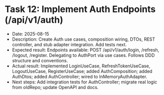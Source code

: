 # Task 12: Implement Auth Endpoints (/api/v1/auth)

- Date: 2025-08-15
- Description: Create Auth use cases, composition wiring, DTOs, REST controller, and stub adapter integration. Add tests next.
- Expected result: Endpoints available: POST /api/v1/auth/login, /refresh, /logout, /register. Delegating to AuthPort via use cases. Follows DDD structure and conventions.
- Actual result: Implemented LoginUseCase, RefreshTokenUseCase, LogoutUseCase, RegisterUseCase; added AuthComposition; added AuthDtos; added AuthController; wired to InMemoryAuthAdapter.
- Next steps: Add integration tests for AuthController; migrate real logic from oldRepo; update OpenAPI and docs.
